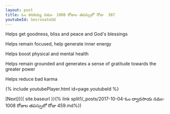 ```yaml
---
layout: post
title: ఓం కనకయ్య నమః- 1008 రోజుల తపస్సులో రోజు  387
youtubeId: SesrxoatoGU
---
```

 
 
Helps get goodness, bliss and peace and God's blessings
 
Helps remain focused, help generate inner energy 
 
Helps boost physical and mental health 
 
Helps remain grounded and generates a sense of gratitude towards the greater power 
 
Helps reduce bad karma
 
 
 
 


{% include youtubePlayer.html id=page.youtubeId %}
 
[Next]({{ site.baseurl }}{% link  split1/_posts/2017-10-04-ఓం ద్వాదసాయ నమః- 1008 రోజుల తపస్సులో రోజు  459.md%})
 
